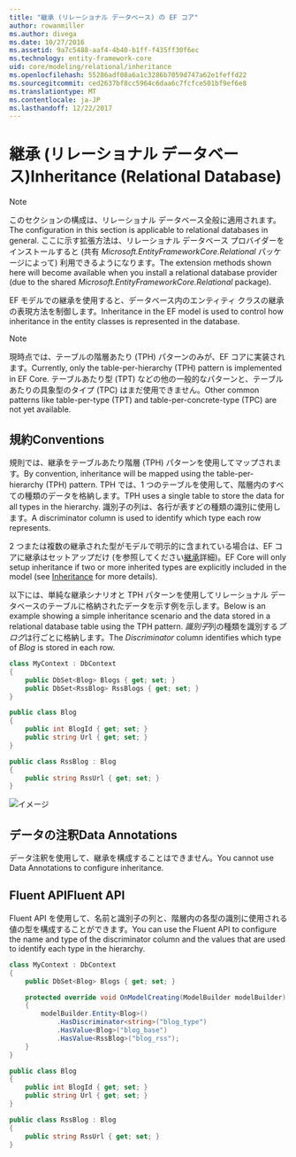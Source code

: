 ```yaml
---
title: "継承 (リレーショナル データベース) の EF コア"
author: rowanmiller
ms.author: divega
ms.date: 10/27/2016
ms.assetid: 9a7c5488-aaf4-4b40-b1ff-f435ff30f6ec
ms.technology: entity-framework-core
uid: core/modeling/relational/inheritance
ms.openlocfilehash: 55286adf08a6a1c3286b7059d747a62e1feffd22
ms.sourcegitcommit: ced2637bf8cc5964c6daa6c7fcfce501bf9ef6e8
ms.translationtype: MT
ms.contentlocale: ja-JP
ms.lasthandoff: 12/22/2017
---
```

# <a name="inheritance-relational-database"></a><span data-ttu-id="5e3c2-102">継承 (リレーショナル データベース)</span><span class="sxs-lookup"><span data-stu-id="5e3c2-102">Inheritance (Relational Database)</span></span>

> [!NOTE]  
> <span data-ttu-id="5e3c2-103">このセクションの構成は、リレーショナル データベース全般に適用されます。</span><span class="sxs-lookup"><span data-stu-id="5e3c2-103">The configuration in this section is applicable to relational databases in general.</span></span> <span data-ttu-id="5e3c2-104">ここに示す拡張方法は、リレーショナル データベース プロバイダーをインストールすると (共有 *Microsoft.EntityFrameworkCore.Relational* パッケージによって) 利用できるようになります。</span><span class="sxs-lookup"><span data-stu-id="5e3c2-104">The extension methods shown here will become available when you install a relational database provider (due to the shared *Microsoft.EntityFrameworkCore.Relational* package).</span></span>

<span data-ttu-id="5e3c2-105">EF モデルでの継承を使用すると、データベース内のエンティティ クラスの継承の表現方法を制御します。</span><span class="sxs-lookup"><span data-stu-id="5e3c2-105">Inheritance in the EF model is used to control how inheritance in the entity classes is represented in the database.</span></span>

> [!NOTE]  
> <span data-ttu-id="5e3c2-106">現時点では、テーブルの階層あたり (TPH) パターンのみが、EF コアに実装されます。</span><span class="sxs-lookup"><span data-stu-id="5e3c2-106">Currently, only the table-per-hierarchy (TPH) pattern is implemented in EF Core.</span></span> <span data-ttu-id="5e3c2-107">テーブルあたり型 (TPT) などの他の一般的なパターンと、テーブルあたりの具象型のタイプ (TPC) はまだ使用できません。</span><span class="sxs-lookup"><span data-stu-id="5e3c2-107">Other common patterns like table-per-type (TPT) and table-per-concrete-type (TPC) are not yet available.</span></span>

## <a name="conventions"></a><span data-ttu-id="5e3c2-108">規約</span><span class="sxs-lookup"><span data-stu-id="5e3c2-108">Conventions</span></span>

<span data-ttu-id="5e3c2-109">規則では、継承をテーブルあたり階層 (TPH) パターンを使用してマップされます。</span><span class="sxs-lookup"><span data-stu-id="5e3c2-109">By convention, inheritance will be mapped using the table-per-hierarchy (TPH) pattern.</span></span> <span data-ttu-id="5e3c2-110">TPH では、1 つのテーブルを使用して、階層内のすべての種類のデータを格納します。</span><span class="sxs-lookup"><span data-stu-id="5e3c2-110">TPH uses a single table to store the data for all types in the hierarchy.</span></span> <span data-ttu-id="5e3c2-111">識別子の列は、各行が表すどの種類の識別に使用します。</span><span class="sxs-lookup"><span data-stu-id="5e3c2-111">A discriminator column is used to identify which type each row represents.</span></span>

<span data-ttu-id="5e3c2-112">2 つまたは複数の継承された型がモデルで明示的に含まれている場合は、EF コアに継承はセットアップだけ (を参照してください[継承](../inheritance.md)詳細)。</span><span class="sxs-lookup"><span data-stu-id="5e3c2-112">EF Core will only setup inheritance if two or more inherited types are explicitly included in the model (see [Inheritance](../inheritance.md) for more details).</span></span>

<span data-ttu-id="5e3c2-113">以下には、単純な継承シナリオと TPH パターンを使用してリレーショナル データベースのテーブルに格納されたデータを示す例を示します。</span><span class="sxs-lookup"><span data-stu-id="5e3c2-113">Below is an example showing a simple inheritance scenario and the data stored in a relational database table using the TPH pattern.</span></span> <span data-ttu-id="5e3c2-114">*識別子*列の種類を識別する*ブログ*は行ごとに格納します。</span><span class="sxs-lookup"><span data-stu-id="5e3c2-114">The *Discriminator* column identifies which type of *Blog* is stored in each row.</span></span>

<!-- [!code-csharp[Main](samples/core/relational/Modeling/Conventions/Samples/InheritanceDbSets.cs)] -->
``` csharp
class MyContext : DbContext
{
    public DbSet<Blog> Blogs { get; set; }
    public DbSet<RssBlog> RssBlogs { get; set; }
}

public class Blog
{
    public int BlogId { get; set; }
    public string Url { get; set; }
}

public class RssBlog : Blog
{
    public string RssUrl { get; set; }
}
```

![イメージ](_static/inheritance-tph-data.png)

## <a name="data-annotations"></a><span data-ttu-id="5e3c2-116">データの注釈</span><span class="sxs-lookup"><span data-stu-id="5e3c2-116">Data Annotations</span></span>

<span data-ttu-id="5e3c2-117">データ注釈を使用して、継承を構成することはできません。</span><span class="sxs-lookup"><span data-stu-id="5e3c2-117">You cannot use Data Annotations to configure inheritance.</span></span>

## <a name="fluent-api"></a><span data-ttu-id="5e3c2-118">Fluent API</span><span class="sxs-lookup"><span data-stu-id="5e3c2-118">Fluent API</span></span>

<span data-ttu-id="5e3c2-119">Fluent API を使用して、名前と識別子の列と、階層内の各型の識別に使用される値の型を構成することができます。</span><span class="sxs-lookup"><span data-stu-id="5e3c2-119">You can use the Fluent API to configure the name and type of the discriminator column and the values that are used to identify each type in the hierarchy.</span></span>

<!-- [!code-csharp[Main](samples/core/relational/Modeling/FluentAPI/Samples/InheritanceTPHDiscriminator.cs?highlight=7,8,9,10)] -->
``` csharp
class MyContext : DbContext
{
    public DbSet<Blog> Blogs { get; set; }

    protected override void OnModelCreating(ModelBuilder modelBuilder)
    {
        modelBuilder.Entity<Blog>()
            .HasDiscriminator<string>("blog_type")
            .HasValue<Blog>("blog_base")
            .HasValue<RssBlog>("blog_rss");
    }
}

public class Blog
{
    public int BlogId { get; set; }
    public string Url { get; set; }
}

public class RssBlog : Blog
{
    public string RssUrl { get; set; }
}
```
